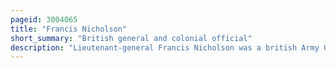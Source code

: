 ```yaml
---
pageid: 3004065
title: "Francis Nicholson"
short_summary: "British general and colonial official"
description: "Lieutenant-general Francis Nicholson was a british Army General and colonial Official who served as Governor of south Carolina from 1721 to 1725. He was from 1712 to 1715 Governor of nova scotia Governor of Virginia from 1698 to 1705 Governor of Maryland from 1694 to 1698 lieutenant Governor of Virginia from 1690 to 1692 and lieutenant Governor of the Dominion of new England from 1688 to."
---
```

